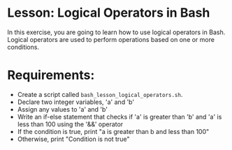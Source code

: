 
# Lesson: Logical Operators in Bash
In this exercise, you are going to learn how to use logical operators in Bash.
Logical operators are used to perform operations based on one or more conditions.
# Requirements:
- Create a script called `bash_lesson_logical_operators.sh`.
- Declare two integer variables, 'a' and 'b'
- Assign any values to 'a' and 'b'
- Write an if-else statement that checks if 'a' is greater than 'b' and 'a' is less than 100 using the '&&' operator
- If the condition is true, print "a is greater than b and less than 100"
- Otherwise, print "Condition is not true"